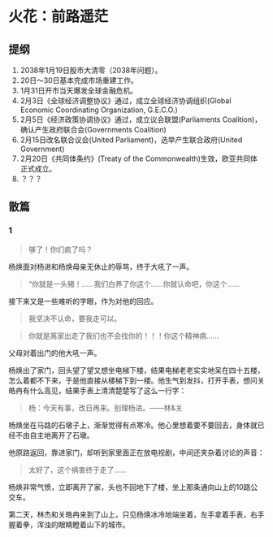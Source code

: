 # 火花：前路遥茫

## 提纲

1. 2038年1月19日股市大清零（2038年问题）。
2. 20日～30日基本完成市场重建工作。
3. 1月31日开市当天爆发全球金融危机。
4. 2月3日《全球经济调整协议》通过，成立全球经济协调组织(Global Economic Coordinating Organization, G.E.C.O.)
5. 2月5日《经济政策协调协议》通过，成立议会联盟(Parliaments Coalition)，确认产生政府联合会(Governments Coalition)
6. 2月15日改名联合议会(United Parliament)，选举产生联合政府(United Government)
7. 2月20日《共同体条约》(Treaty of the Commonwealth)生效，欧亚共同体正式成立。
8. ？？？

## 散篇

### 1

> 够了！你们疯了吗？

杨焕面对杨进和杨焕母亲无休止的辱骂，终于大吼了一声。

> “你就是一头猪！……我们白养了你这个……你就认命吧，你这个…… 

接下来又是一些难听的字眼，作为对他的回应。

> 我坚决不认命，要我走可以。

> 你就是离家出走了我们也不会找你的！！！你这个精神病……

父母对着出门的他大吼一声。

杨焕出了家门，回头望了望又想坐电梯下楼，结果电梯老老实实地呆在四十五楼，怎么着都不下来，于是他直接从楼梯下到一楼。他生气到发抖，打开手表，想问关皓冉有什么高见，结果手表上清清楚楚写了这么一行字：

> 杨：今天有事，改日再来。别理杨进。——林&关

杨焕坐在马路的石墩子上，渐渐觉得有点寒冷。他心里想着要不要回去，身体就已经不由自主地离开了石墩。

他原路返回，靠进家门，却听到家里面正在放电视剧，中间还夹杂着讨论的声音：

> 太好了，这个祸害终于走了……

杨焕非常气愤，立即离开了家，头也不回地下了楼，坐上那条通向山上的10路公交车。

第二天，林杰和关皓冉来到了山上，只见杨焕冰冷地端坐着，左手拿着手表，右手握着拳，浑浊的眼睛瞪着山下的城市。

